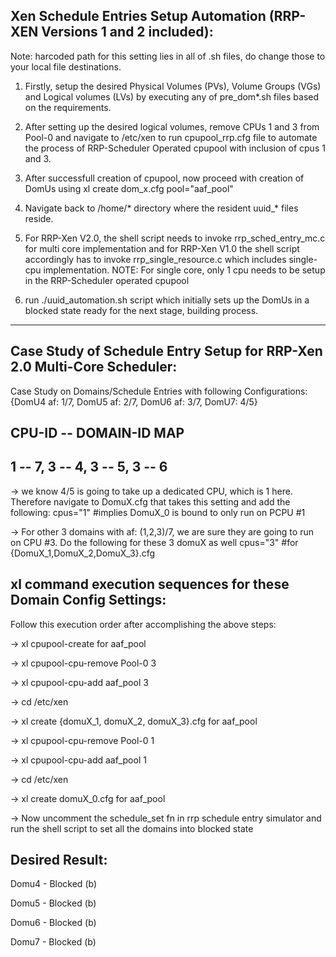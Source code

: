Xen Schedule Entries Setup Automation (RRP-XEN Versions 1 and 2 included):
--------------------------------------------------------------------------
Note: harcoded path for this setting lies in all of .sh files, do change those to your local file destinations.

1. Firstly, setup the desired Physical Volumes (PVs), Volume Groups (VGs) and Logical volumes (LVs) by executing any of pre_dom*.sh files based on the requirements. 

2. After setting up the desired logical volumes, remove CPUs 1 and 3 from Pool-0 and navigate to /etc/xen to run cpupool_rrp.cfg file to automate the process of RRP-Scheduler Operated cpupool with inclusion of cpus 1 and 3.

3. After successfull creation of cpupool, now proceed with creation of DomUs using xl create dom_x.cfg pool=\"aaf_pool\"

4. Navigate back to /home/* directory where the resident uuid_* files reside.

5. For RRP-Xen V2.0, the shell script needs to invoke rrp_sched_entry_mc.c for multi core implementation and for RRP-Xen V1.0 the shell script accordingly has to invoke rrp_single_resource.c which includes single-cpu implementation.
   NOTE: For single core, only 1 cpu needs to be setup in the RRP-Scheduler operated cpupool 

6. run ./uuid_automation.sh script which initially sets up the DomUs in a blocked state ready for the next stage, building process.

----------------------------------------------------------------------------------------------------------------------------

Case Study of Schedule Entry Setup for RRP-Xen 2.0 Multi-Core Scheduler:
------------------------------------------------------------------------
Case Study on Domains/Schedule Entries with following Configurations: {DomU4 af: 1/7, DomU5 af: 2/7, DomU6 af: 3/7, DomU7: 4/5}

CPU-ID -- DOMAIN-ID MAP
--------------------------
  1    --  7,
  3    --  4,
  3    --  5,
  3    --  6
------------------------
-> we know 4/5 is going to take up a dedicated CPU, which is 1 here. Therefore navigate to DomuX.cfg that takes this setting and add the following: cpus="1" #implies DomuX_0 is bound to only run on PCPU #1

-> For other 3 domains with af: (1,2,3)/7, we are sure they are going to run on CPU #3. Do the following for these 3 domuX as well cpus="3" #for {DomuX_1,DomuX_2,DomuX_3}.cfg

xl command execution sequences for these Domain Config Settings:
----------------------------------------------------------------
Follow this execution order after accomplishing the above steps:

-> xl cpupool-create for aaf_pool

-> xl cpupool-cpu-remove Pool-0 3

-> xl cpupool-cpu-add aaf_pool 3

-> cd /etc/xen

-> xl create {domuX_1, domuX_2, domuX_3}.cfg for aaf_pool

-> xl cpupool-cpu-remove Pool-0 1

-> xl cpupool-cpu-add aaf_pool 1

-> cd /etc/xen

-> xl create domuX_0.cfg for aaf_pool

-> Now uncomment the schedule_set fn in rrp schedule entry simulator and run the shell script to set all the domains into blocked state


Desired Result:
--------------
Domu4   - Blocked (b)

Domu5   - Blocked (b)

Domu6   - Blocked (b)

Domu7   - Blocked (b)
